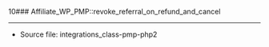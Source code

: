 10### Affiliate_WP_PMP::revoke_referral_on_refund_and_cancel

----

- Source file: integrations_class-pmp-php2